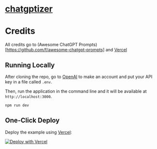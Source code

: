 # [chatgptizer](https://github.com/shuson/chatgptizer)

# Credits
All credits go to (Awesome ChatGPT Prompts)[https://github.com/f/awesome-chatgpt-prompts] and [Vercel](https://vercel.com)

## Running Locally

After cloning the repo, go to [OpenAI](https://beta.openai.com/account/api-keys) to make an account and put your API key in a file called `.env`.

Then, run the application in the command line and it will be available at `http://localhost:3000`.

```bash
npm run dev
```

## One-Click Deploy

Deploy the example using [Vercel](https://vercel.com?utm_source=github&utm_medium=readme&utm_campaign=vercel-examples):

[![Deploy with Vercel](https://vercel.com/button)](https://vercel.com/new/clone?repository-url=https://github.com/shuson/chatgptizer&env=OPENAI_API_KEY&project-name=chatgptizer&repo-name=chatgptizer)

<!-- https://www.seotraininglondon.org/gpt3-business-email-generator/ -->
